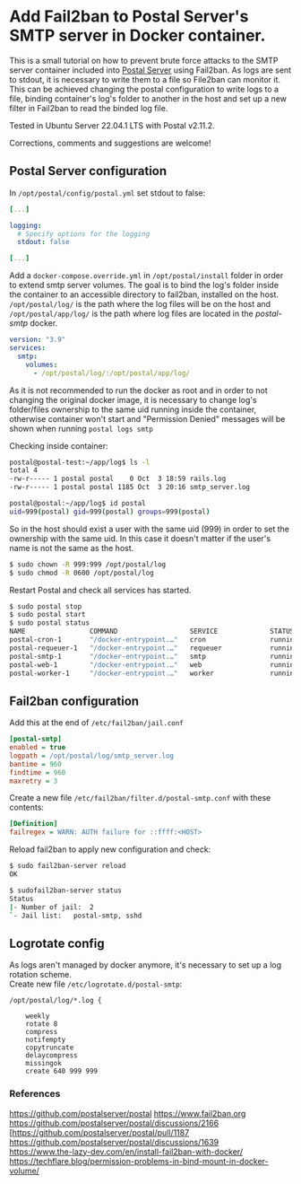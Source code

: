 # Add Fail2ban to Postal Server's SMTP server in Docker container.

This is a small tutorial on how to prevent brute force attacks to the SMTP server container included into [Postal Server](https://github.com/postalserver/postal) using Fail2ban. As logs are sent to stdout, it is necessary to write them to a file so File2ban can monitor it. This can be achieved changing the postal configuration to write logs to a file, binding container's log's folder to another in the host and set up a new filter in Fail2ban to read the binded log file.

Tested in Ubuntu Server 22.04.1 LTS with Postal v2.11.2.

Corrections, comments and suggestions are welcome!


## Postal Server configuration

In ```/opt/postal/config/postal.yml``` set stdout to false:
```yaml
[...]

logging:
  # Specify options for the logging
  stdout: false

[...]
```

Add a ```docker-compose.override.yml``` in ```/opt/postal/install``` folder in order to extend smtp server volumes. The goal is to bind the log's folder inside the container to an accessible directory to fail2ban, installed on the host.
 ```/opt/postal/log/``` is the path where the log files will be on the host and ```/opt/postal/app/log/``` is the path where log files are located in the _postal-smtp_ docker.

```yaml
version: "3.9"
services:
  smtp:
    volumes:
      - /opt/postal/log/:/opt/postal/app/log/

```

As it is not recommended to run the docker as root and in order to not changing the original docker image, it is necessary to change log's folder/files ownership to the same uid running inside the container, otherwise container won't start and "Permission Denied" messages will be shown when running ```postal logs smtp```

Checking inside container:
```bash
postal@postal-test:~/app/log$ ls -l
total 4
-rw-r----- 1 postal postal    0 Oct  3 18:59 rails.log
-rw-r----- 1 postal postal 1185 Oct  3 20:16 smtp_server.log

postal@postal:~/app/log$ id postal
uid=999(postal) gid=999(postal) groups=999(postal)
```
So in the host should exist a user with the same uid (999) in order to set the ownership with the same uid. In this case it doesn't matter if the user's name is not the same as the host.
```bash
$ sudo chown -R 999:999 /opt/postal/log
$ sudo chmod -R 0600 /opt/postal/log
```

Restart Postal and check all services has started.

```bash
$ sudo postal stop
$ sudo postal start
$ sudo postal status
NAME                COMMAND                  SERVICE             STATUS              PORTS
postal-cron-1       "/docker-entrypoint.…"   cron                running             
postal-requeuer-1   "/docker-entrypoint.…"   requeuer            running             
postal-smtp-1       "/docker-entrypoint.…"   smtp                running             
postal-web-1        "/docker-entrypoint.…"   web                 running             
postal-worker-1     "/docker-entrypoint.…"   worker              running             

```

## Fail2ban configuration
Add this at the end of ```/etc/fail2ban/jail.conf```

```ini
[postal-smtp]
enabled = true
logpath = /opt/postal/log/smtp_server.log
bantime = 960
findtime = 960
maxretry = 3
```

Create a new file ```/etc/fail2ban/filter.d/postal-smtp.conf``` with these contents:
```ini
[Definition]
failregex = WARN: AUTH failure for ::ffff:<HOST>
```
Reload fail2ban to apply new configuration and check:
```bash
$ sudo fail2ban-server reload
OK  

$ sudofail2ban-server status
Status
|- Number of jail:	2
`- Jail list:	postal-smtp, sshd
```

## Logrotate config
As logs aren't managed by docker anymore, it's necessary to set up a log rotation scheme.  
Create new file ```/etc/logrotate.d/postal-smtp```:
```
/opt/postal/log/*.log {

    weekly
    rotate 8
    compress
    notifempty
    copytruncate
    delaycompress
    missingok
    create 640 999 999
```

### References
https://github.com/postalserver/postal 
https://www.fail2ban.org
https://github.com/postalserver/postal/discussions/2166  
[https://github.com/postalserver/postal/pull/1187  
https://github.com/postalserver/postal/discussions/1639  
https://www.the-lazy-dev.com/en/install-fail2ban-with-docker/  
https://techflare.blog/permission-problems-in-bind-mount-in-docker-volume/  